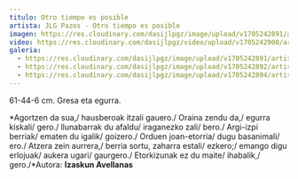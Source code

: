 ```yaml
---
titulo: Otro tiempo es posible
artista: JLG Pazos - Otro tiempo es posible
imagen: https://res.cloudinary.com/dasijlpgz/image/upload/v1705242891/artistas/Jose%20Luis%20Gonz%C3%A1lez%20Pazos%20-%20Otro%20tiempo%20es%20posible/obra_10/P1090148.jpg
video: https://res.cloudinary.com/dasijlpgz/video/upload/v1705242900/artistas/Jose%20Luis%20Gonz%C3%A1lez%20Pazos%20-%20Otro%20tiempo%20es%20posible/obra_10/Sin_t%C3%ADtulo.mp4
galeria:
  - https://res.cloudinary.com/dasijlpgz/image/upload/v1705242891/artistas/Jose%20Luis%20Gonz%C3%A1lez%20Pazos%20-%20Otro%20tiempo%20es%20posible/obra_10/P1090148.jpg
  - https://res.cloudinary.com/dasijlpgz/image/upload/v1705242892/artistas/Jose%20Luis%20Gonz%C3%A1lez%20Pazos%20-%20Otro%20tiempo%20es%20posible/obra_10/P1090151.jpg
  - https://res.cloudinary.com/dasijlpgz/image/upload/v1705242894/artistas/Jose%20Luis%20Gonz%C3%A1lez%20Pazos%20-%20Otro%20tiempo%20es%20posible/obra_10/P1090154.jpg
---
```

61-44-6 cm.
Gresa eta egurra.

*Agortzen da sua,/
hausberoak itzali gauero./
Oraina zendu da,/
egurra kiskali/
gero./
llunabarrak du afaldu/
iraganezko zali/
bero./
Argi-izpi berriak/
ematen du igalik/
goizero./
Orduen joan-etorria/
dugu basanimali/
ero./
Atzera zein aurrera,/
berria sortu, zaharra estali/
ezkero;/
emango digu erlojuak/
aukera ugari/
gaurgero./
Etorkizunak ez du maite/
ihabalik,/
gero./*Autora: **Izaskun Avellanas**
